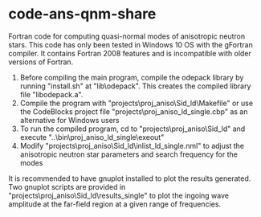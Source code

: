 # code-ans-qnm-share
Fortran code for computing quasi-normal modes of anisotropic neutron stars.
This code has only been tested in Windows 10 OS with the gFortran compiler. It contains Fortran 2008 features and is incompatible with older versions of Fortran.

1. Before compiling the main program, compile the odepack library by running "install.sh" at "lib\odepack". This creates the compiled library file "libodepack.a".
2. Compile the program with "projects\proj_aniso\Sid_ld\Makefile" or use the CodeBlocks project file "projects\proj_aniso_ld_single.cbp" as an alternative for Windows users
3. To run the compiled program, cd to "projects\proj_aniso\Sid_ld" and execute "..\bin\proj_aniso_ld_single\exeout"
4. Modify "projects\proj_aniso\Sid_ld\inlist_ld_single.nml" to adjust the anisotropic neutron star parameters and search frequency for the modes

It is recommended to have gnuplot installed to plot the results generated. Two gnuplot scripts are provided in "projects\proj_aniso\Sid_ld\results_single\" to plot the ingoing wave amplitude at the far-field region at a given range of frequencies.
